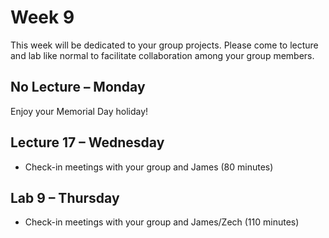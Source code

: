# Week 9
This week will be dedicated to your group projects. Please come to lecture and lab like normal to facilitate collaboration among your group members.

## No Lecture – Monday
Enjoy your Memorial Day holiday!

## Lecture 17 – Wednesday
- Check-in meetings with your group and James (80 minutes)

## Lab 9 – Thursday
- Check-in meetings with your group and James/Zech (110 minutes)
